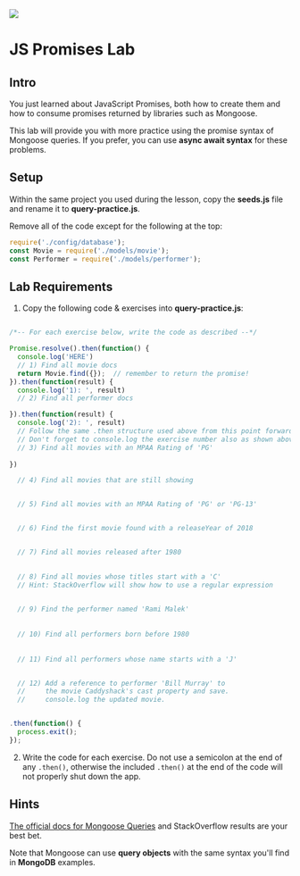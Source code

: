 <img src="https://i.imgur.com/PMyzlb1.png">

# JS Promises Lab

## Intro

You just learned about JavaScript Promises, both how to create them and how to consume promises returned by libraries such as Mongoose.

This lab will provide you with more practice using the promise syntax of Mongoose queries. If you prefer, you can use <strong>async await syntax</strong> for these problems.

## Setup

Within the same project you used during the lesson, copy the **seeds.js** file and rename it to **query-practice.js**.

Remove all of the code except for the following at the top:

```js
require('./config/database');
const Movie = require('./models/movie');
const Performer = require('./models/performer');
```

## Lab Requirements

1. Copy the following code & exercises into **query-practice.js**:

```js

/*-- For each exercise below, write the code as described --*/

Promise.resolve().then(function() {
  console.log('HERE')
  // 1) Find all movie docs
  return Movie.find({});  // remember to return the promise!
}).then(function(result) {
  console.log('1): ', result)
  // 2) Find all performer docs

}).then(function(result) {
  console.log('2): ', result)
  // Follow the same .then structure used above from this point forward
  // Don't forget to console.log the exercise number also as shown above 
  // 3) Find all movies with an MPAA Rating of 'PG'
  
})

  // 4) Find all movies that are still showing


  // 5) Find all movies with an MPAA Rating of 'PG' or 'PG-13'


  // 6) Find the first movie found with a releaseYear of 2018


  // 7) Find all movies released after 1980
  

  // 8) Find all movies whose titles start with a 'C'
  // Hint: StackOverflow will show how to use a regular expression
  

  // 9) Find the performer named 'Rami Malek'
  
  
  // 10) Find all performers born before 1980
  
  
  // 11) Find all performers whose name starts with a 'J'


  // 12) Add a reference to performer 'Bill Murray' to
  //     the movie Caddyshack's cast property and save.
  //     console.log the updated movie.


.then(function() {
  process.exit();
});
```

2. Write the code for each exercise. Do not use a semicolon at the end of any `.then()`, otherwise the included `.then()` at the end of the code will not properly shut down the app.


## Hints

[The official docs for Mongoose Queries](https://mongoosejs.com/docs/queries.html) and StackOverflow results are your best bet.

Note that Mongoose can use **query objects** with the same syntax you'll find in **MongoDB** examples.

